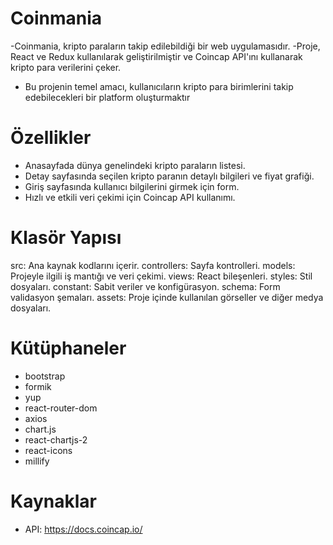 # Coinmania
-Coinmania, kripto paraların takip edilebildiği bir web uygulamasıdır. 
-Proje, React ve Redux kullanılarak geliştirilmiştir ve Coincap API'ını kullanarak kripto para verilerini çeker.
- Bu projenin temel amacı, kullanıcıların kripto para birimlerini takip edebilecekleri bir platform oluşturmaktır

# Özellikler
- Anasayfada dünya genelindeki kripto paraların listesi.
- Detay sayfasında seçilen kripto paranın detaylı bilgileri ve fiyat grafiği.
- Giriş sayfasında kullanıcı bilgilerini girmek için form.
- Hızlı ve etkili veri çekimi için Coincap API kullanımı.

  
# Klasör Yapısı
src: Ana kaynak kodlarını içerir.
controllers: Sayfa kontrolleri.
models: Projeyle ilgili iş mantığı ve veri çekimi.
views: React bileşenleri.
styles: Stil dosyaları.
constant: Sabit veriler ve konfigürasyon.
schema: Form validasyon şemaları.
assets: Proje içinde kullanılan görseller ve diğer medya dosyaları.

# Kütüphaneler

- bootstrap
- formik
- yup
- react-router-dom
- axios
- chart.js
- react-chartjs-2
- react-icons
- millify

# Kaynaklar

- API: https://docs.coincap.io/
